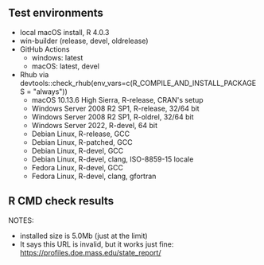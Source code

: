 ## Test environments

* local macOS install, R 4.0.3
* win-builder (release, devel, oldrelease)
* GitHub Actions
    + windows: latest
    + macOS: latest, devel
* Rhub via devtools::check_rhub(env_vars=c(R_COMPILE_AND_INSTALL_PACKAGES = "always"))
    + macOS 10.13.6 High Sierra, R-release, CRAN's setup
    + Windows Server 2008 R2 SP1, R-release, 32/64 bit
    + Windows Server 2008 R2 SP1, R-oldrel, 32/64 bit
    + Windows Server 2022, R-devel, 64 bit
    + Debian Linux, R-release, GCC
    + Debian Linux, R-patched, GCC
    + Debian Linux, R-devel, GCC
    + Debian Linux, R-devel, clang, ISO-8859-15 locale
    + Fedora Linux, R-devel, GCC
    + Fedora Linux, R-devel, clang, gfortran


## R CMD check results

NOTES:

* installed size is 5.0Mb (just at the limit)
* It says this URL is invalid, but it works just fine: https://profiles.doe.mass.edu/state_report/


